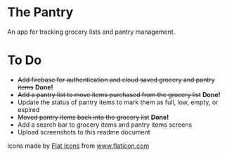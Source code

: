# The Pantry

An app for tracking grocery lists and pantry management.

# To Do

- <strike>Add firebase for authentication and cloud saved grocery and pantry items</strike> **Done!**
- <strike>Add a pantry list to move items purchased from the grocery list</strike> **Done!**
- Update the status of pantry items to mark them as full, low, empty, or expired
- <strike>Moved pantry items back into the grocery list</strike> **Done!**
- Add a search bar to grocery items and pantry items screens
- Upload screenshots to this readme document


<div>Icons made by <a href="https://www.flaticon.com/authors/flat-icons" title="Flat Icons">Flat Icons</a> from <a href="https://www.flaticon.com/" title="Flaticon">www.flaticon.com</a></div>
